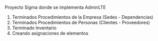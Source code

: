 Proyecto Sigma donde se implementa AdminLTE
1. Terminados Procedimientos de la Empresa (Sedes - Dependencias)
2. Terminados Procedimientos de Personas (Clientes - Proveedores)
3. Terminado Inventario
4. Creando asignaciones de elementos